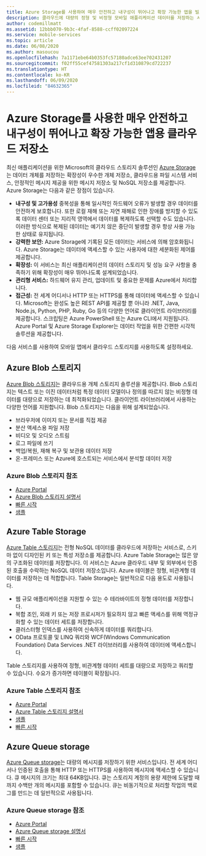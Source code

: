 ```yaml
---
title: Azure Storage를 사용하여 매우 안전하고 내구성이 뛰어나고 확장 가능한 앱을 빌드할 수 있는 클라우드 스토리지
description: 클라우드에 대량의 정형 및 비정형 모바일 애플리케이션 데이터를 저장하는 서비스에 대해 알아봅니다.
author: codemillmatt
ms.assetid: 12bbb070-9b3c-4faf-8588-ccff02097224
ms.service: mobile-services
ms.topic: article
ms.date: 06/08/2020
ms.author: masoucou
ms.openlocfilehash: 7a1171ebe64b0353fc57180adce63ee702431207
ms.sourcegitcommit: f02ff55cef47581303a217cf1d310879cd722237
ms.translationtype: HT
ms.contentlocale: ko-KR
ms.lasthandoff: 06/09/2020
ms.locfileid: "84632365"
---
```

# <a name="cloud-storage-for-highly-secure-durable-scalable-apps-with-azure-storage"></a>Azure Storage를 사용한 매우 안전하고 내구성이 뛰어나고 확장 가능한 앱용 클라우드 저장소

최신 애플리케이션을 위한 Microsoft의 클라우드 스토리지 솔루션인 [Azure Storage](https://azure.microsoft.com/services/storage/)는 데이터 개체를 저장하는 확장성이 우수한 개체 저장소, 클라우드용 파일 시스템 서비스, 안정적인 메시지 제공을 위한 메시지 저장소 및 NoSQL 저장소를 제공합니다. Azure Storage는 다음과 같은 장점이 있습니다.

- **내구성 및 고가용성** 중복성을 통해 일시적인 하드웨어 오류가 발생할 경우 데이터를 안전하게 보호합니다. 또한 로컬 재해 또는 자연 재해로 인한 장애를 방지할 수 있도록 데이터 센터 또는 지리적 영역에서 데이터를 복제하도록 선택할 수도 있습니다. 이러한 방식으로 복제된 데이터는 예기치 않은 중단이 발생할 경우 항상 사용 가능한 상태로 유지됩니다.
- **강력한 보안:** Azure Storage에 기록된 모든 데이터는 서비스에 의해 암호화됩니다. Azure Storage는 데이터에 액세스할 수 있는 사용자에 대한 세분화된 제어를 제공합니다.
- **확장성:** 이 서비스는 최신 애플리케이션의 데이터 스토리지 및 성능 요구 사항을 충족하기 위해 확장성이 매우 뛰어나도록 설계되었습니다.
- **관리형 서비스:** 하드웨어 유지 관리, 업데이트 및 중요한 문제를 Azure에서 처리합니다.
- **접근성:** 전 세계 어디서나 HTTP 또는 HTTPS를 통해 데이터에 액세스할 수 있습니다. Microsoft는 완성도 높은 REST API를 제공할 뿐 아니라 .NET, Java, Node.js, Python, PHP, Ruby, Go 등의 다양한 언어로 클라이언트 라이브러리를 제공합니다. 스크립팅은 Azure PowerShell 또는 Azure CLI에서 지원됩니다. Azure Portal 및 Azure Storage Explorer는 데이터 작업을 위한 간편한 시각적 솔루션을 제공합니다.

다음 서비스를 사용하여 모바일 앱에서 클라우드 스토리지를 사용하도록 설정하세요.

## <a name="azure-blob-storage"></a>Azure Blob 스토리지

[Azure Blob 스토리지](https://azure.microsoft.com/services/storage/blobs/)는 클라우드용 개체 스토리지 솔루션을 제공합니다. Blob 스토리지는 텍스트 또는 이진 데이터처럼 특정 데이터 모델이나 정의를 따르지 않는 비정형 데이터를 대량으로 저장하는 데 최적화되었습니다. 클라이언트 라이브러리에서 사용하는 다양한 언어를 지원합니다. Blob 스토리지는 다음을 위해 설계되었습니다.

- 브라우저에 이미지 또는 문서를 직접 제공
- 분산 액세스용 파일 저장
- 비디오 및 오디오 스트림
- 로그 파일에 쓰기
- 백업/복원, 재해 복구 및 보관용 데이터 저장
- 온-프레미스 또는 Azure에 호스트되는 서비스에서 분석할 데이터 저장

### <a name="azure-blob-storage-references"></a>Azure Blob 스토리지 참조

- [Azure Portal](https://portal.azure.com)
- [Azure Blob 스토리지 설명서](/azure/storage/blobs/storage-blobs-introduction)
- [빠른 시작](/azure/storage/blobs/storage-quickstart-blobs-portal)
- [샘플](/azure/storage/common/storage-samples-dotnet?toc=%2fazure%2fstorage%2fblobs%2ftoc.json)

## <a name="azure-table-storage"></a>Azure Table Storage

[Azure Table 스토리지](https://azure.microsoft.com/services/storage/tables/)는 전형 NoSQL 데이터를 클라우드에 저장하는 서비스로, 스키마 없이 디자인된 키 또는 특성 저장소를 제공합니다. Azure Table Storage는 많은 양의 구조화된 데이터를 저장합니다. 이 서비스는 Azure 클라우드 내부 및 외부에서 인증된 호출을 수락하는 NoSQL 데이터 저장소입니다. Azure 테이블은 정형, 비관계형 데이터를 저장하는 데 적합합니다. Table Storage는 일반적으로 다음 용도로 사용됩니다.

- 웹 규모 애플리케이션을 지원할 수 있는 수 테라바이트의 정형 데이터를 저장합니다.
- 복합 조인, 외래 키 또는 저장 프로시저가 필요하지 않고 빠른 액세스를 위해 역정규화할 수 있는 데이터 세트를 저장합니다.
- 클러스터형 인덱스를 사용하여 신속하게 데이터를 쿼리합니다.
- OData 프로토콜 및 LINQ 쿼리와 WCF(Windows Communication Foundation) Data Services .NET 라이브러리를 사용하여 데이터에 액세스합니다.

Table 스토리지를 사용하여 정형, 비관계형 데이터 세트를 대량으로 저장하고 쿼리할 수 있습니다. 수요가 증가하면 테이블이 확장됩니다.

### <a name="azure-table-storage-references"></a>Azure Table 스토리지 참조

- [Azure Portal](https://portal.azure.com)
- [Azure Table 스토리지 설명서](/azure/storage/tables/table-storage-overview)
- [샘플](/azure/cosmos-db/tutorial-develop-table-dotnet?toc=https%3A%2F%2Fdocs.microsoft.com%2Fen-us%2Fazure%2Fstorage%2Ftables%2FTOC.json&bc=https%3A%2F%2Fdocs.microsoft.com%2Fen-us%2Fazure%2Fbread%2Ftoc.json)
- [빠른 시작](/azure/storage/tables/table-storage-quickstart-portal)

## <a name="azure-queue-storage"></a>Azure Queue storage

[Azure Queue storage](https://azure.microsoft.com/services/storage/queues/)는 대량의 메시지를 저장하기 위한 서비스입니다. 전 세계 어디서나 인증된 호출을 통해 HTTP 또는 HTTPS를 사용하여 메시지에 액세스할 수 있습니다. 큐 메시지의 크기는 최대 64KB입니다. 큐는 스토리지 계정의 용량 제한에 도달할 때까지 수백만 개의 메시지를 포함할 수 있습니다. 큐는 비동기적으로 처리할 작업의 백로그를 만드는 데 일반적으로 사용됩니다.

###  <a name="azure-queue-storage-references"></a>Azure Queue storage 참조

- [Azure Portal](https://portal.azure.com)
- [Azure Queue storage 설명서](/azure/storage/queues/)
- [빠른 시작](/azure/storage/queues/storage-quickstart-queues-portal)
- [샘플](/azure/storage/common/storage-samples-dotnet?toc=%2fazure%2fstorage%2fqueues%2ftoc.json)

